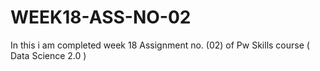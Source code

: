 # WEEK18-ASS-NO-02
In this i am completed week 18 Assignment no. (02) of Pw Skills course ( Data Science 2.0 )
